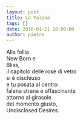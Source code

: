 ```yaml
---
layout: post
title: La Falena
tags: []
date: 2010-01-21 18:00:00
author: pietro
---
```

Alla follia<br/>New Born e<br/>Bliss,<br/>il capitolo delle rose di vetro<br/>si è dischiuso<br/>e tu posata al centro<br/>falena strana e affascinante<br/>attorno al girasole<br/>del momento giusto,<br/>Undisclosed Desires.
